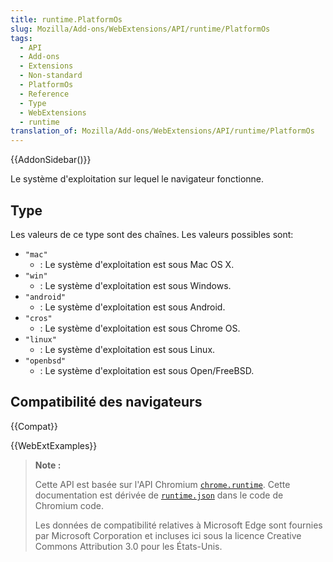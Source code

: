 ```yaml
---
title: runtime.PlatformOs
slug: Mozilla/Add-ons/WebExtensions/API/runtime/PlatformOs
tags:
  - API
  - Add-ons
  - Extensions
  - Non-standard
  - PlatformOs
  - Reference
  - Type
  - WebExtensions
  - runtime
translation_of: Mozilla/Add-ons/WebExtensions/API/runtime/PlatformOs
---
```


{{AddonSidebar()}}

Le système d'exploitation sur lequel le navigateur fonctionne.

## Type

Les valeurs de ce type sont des chaînes. Les valeurs possibles sont:

- `"mac"`
  - : Le système d'exploitation est sous Mac OS X.
- `"win"`
  - : Le système d'exploitation est sous Windows.
- `"android"`
  - : Le système d'exploitation est sous Android.
- `"cros"`
  - : Le système d'exploitation est sous Chrome OS.
- `"linux"`
  - : Le système d'exploitation est sous Linux.
- `"openbsd"`
  - : Le système d'exploitation est sous Open/FreeBSD.

## Compatibilité des navigateurs

{{Compat}}

{{WebExtExamples}}

> **Note :**
>
> Cette API est basée sur l'API Chromium [`chrome.runtime`](https://developer.chrome.com/extensions/runtime#event-onConnect). Cette documentation est dérivée de [`runtime.json`](https://chromium.googlesource.com/chromium/src/+/master/extensions/common/api/runtime.json) dans le code de Chromium code.
>
> Les données de compatibilité relatives à Microsoft Edge sont fournies par Microsoft Corporation et incluses ici sous la licence Creative Commons Attribution 3.0 pour les États-Unis.

<!--
// Copyright 2015 The Chromium Authors. All rights reserved.
//
// Redistribution and use in source and binary forms, with or without
// modification, are permitted provided that the following conditions are
// met:
//
//    * Redistributions of source code must retain the above copyright
// notice, this list of conditions and the following disclaimer.
//    * Redistributions in binary form must reproduce the above
// copyright notice, this list of conditions and the following disclaimer
// in the documentation and/or other materials provided with the
// distribution.
//    * Neither the name of Google Inc. nor the names of its
// contributors may be used to endorse or promote products derived from
// this software without specific prior written permission.
//
// THIS SOFTWARE IS PROVIDED BY THE COPYRIGHT HOLDERS AND CONTRIBUTORS
// "AS IS" AND ANY EXPRESS OR IMPLIED WARRANTIES, INCLUDING, BUT NOT
// LIMITED TO, THE IMPLIED WARRANTIES OF MERCHANTABILITY AND FITNESS FOR
// A PARTICULAR PURPOSE ARE DISCLAIMED. IN NO EVENT SHALL THE COPYRIGHT
// OWNER OR CONTRIBUTORS BE LIABLE FOR ANY DIRECT, INDIRECT, INCIDENTAL,
// SPECIAL, EXEMPLARY, OR CONSEQUENTIAL DAMAGES (INCLUDING, BUT NOT
// LIMITED TO, PROCUREMENT OF SUBSTITUTE GOODS OR SERVICES; LOSS OF USE,
// DATA, OR PROFITS; OR BUSINESS INTERRUPTION) HOWEVER CAUSED AND ON ANY
// THEORY OF LIABILITY, WHETHER IN CONTRACT, STRICT LIABILITY, OR TORT
// (INCLUDING NEGLIGENCE OR OTHERWISE) ARISING IN ANY WAY OUT OF THE USE
// OF THIS SOFTWARE, EVEN IF ADVISED OF THE POSSIBILITY OF SUCH DAMAGE.
-->
